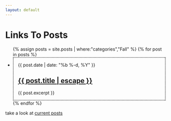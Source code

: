 ```yaml
---
layout: default
---
```


<style>
  ul.post-list>li {
    border: dotted 0.2em #444;
    padding: 1em; }
  .link-list>li {
    box-sizing: border-box; }
</style>

<div class="home">
  <h1 class="page-heading">Links To Posts</h1>
  <ul class="post-list link-list">
    {% assign posts = site.posts | where:"categories","Fall" %}
    {% for post in posts %}
      <li>
        <span class="post-meta">{{ post.date | date: "%b %-d, %Y" }}</span>
        <h2>
          <a class="post-link" href="{{ post.url | prepend: site.baseurl }}">
            {{ post.title | escape }}
          </a>
        </h2>
        <span>
          {{ post.excerpt }}
        </span>
      </li>
    {% endfor %}
  </ul>
</div>

<p>take a look at
  <a href="{{ "/" | prepend: site.baseurl }}">
    current posts
  </a>
</p>

